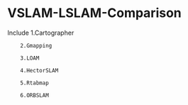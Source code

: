 # VSLAM-LSLAM-Comparison
Include 1.Cartographer
        
        2.Gmapping
        
        3.LOAM
        
        4.HectorSLAM
        
        5.Rtabmap
        
        6.ORBSLAM
